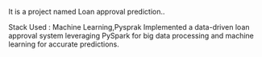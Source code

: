 It is a project named Loan approval prediction..

Stack Used : Machine Learning,Pysprak
 		Implemented a data-driven loan approval system leveraging PySpark for big data processing and machine learning for accurate predictions.

